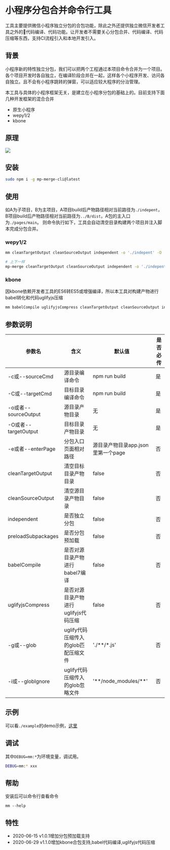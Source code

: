 # 小程序分包合并命令行工具
工具主要提供微信小程序独立分包的合包功能，除此之外还提供独立微信开发者工具之外的代码编译、代码功能。让开发者不需要关心分包合并、代码编译、代码压缩等东西，支持CI流程引入和本地开发引入。

## 背景
小程序新的特性独立分包，我们可以把两个工程通过本项目命令合并为一个项目。各个项目开发时各自独立，在编译阶段合并在一起，这样各个小程序开发、访问各自独立。且不会有小程序跳转的弹窗，可以适应较大程序的分治管理。

本工具与具体的小程序框架无关，是建立在小程序分包的基础上的。目前支持下面几种开发框架的混合合并

- 原生小程序
- wepy1/2
- kbone

## 原理
![](https://manfredhu-1252588796.cos.ap-guangzhou.myqcloud.com/mp-merge-cli%E5%8E%9F%E7%90%86.png)

## 安装

```bash
sudo npm i -g mp-merge-cli@latest
```

## 使用
如A为子项目，B为主项目，A项目build后产物路径相对当前路径为`./indepent`，B项目build后产物路径相对当前路径为`../B/dist`，A包的主入口为`./pages/main`。
则命令执行如下，工具会自动清空目录构建两个项目并注入脚本完成分包合并。

### wepy1/2
```bash
mm cleanTargetOutput cleanSourceOutput independent -o './indepent' -O '../B/dist' -e './pages/main'

# 上下一样
mp-merge cleanTargetOutput cleanSourceOutput independent -o './indepent' -O '../B/dist' -e './pages/main'
```

### kbone
因kbone依赖开发者工具的ES6转ES5或增强编译，所以本工具对构建产物进行babel转化和代码uglifyjs压缩

```bash
mm babelCompile uglifyjsCompress cleanTargetOutput cleanSourceOutput independent -r "kbone" -c "npm run build:mp" -o './dist/mp' -O '../B/dist'
```

## 参数说明

| 参数名               | 含义                 | 默认值        | 是否必传 |
| -------------------- | -------------------- | ------------- | -------- |
| -c或--sourceCmd      | 源目录编译命令       | npm run build | 是       |
| -C或--targetCmd      | 目标目录编译命令     | npm run build | 是       |
| -o或者--sourceOutput | 源目录产物目录       | 无            | 是       |
| -O或者--targetOutput | 目标目录产物目录     | 无            | 是       |
| -e或者--enterPage    | 分包入口页面相对路径 | 源目录产物目录app.json里第一个page| 否       |
| cleanTargetOutput          | 清空目标目录产物目录         | false         | 否       |
| cleanSourceOutput          | 清空源目录产物目录         | false         | 否       |
| independent          | 是否独立分包         | false         | 否       |
| preloadSubpackages          | 是否分包预加载         | false         | 否       |
| babelCompile          | 是否对源目录产物进行babel7编译         | false         | 否       |
| uglifyjsCompress          | 是否对源目录产物进行uglifyjs代码压缩         | false         | 否       |
| -g或--glob          | uglify代码压缩传入的glob匹配压缩文件        | './**/*.js'         | 否       |
| -i或--globIgnore          | uglify代码压缩传入的glob忽略文件        | '\*\*/node_modules/\*\*'         | 否  |

## 示例
可以看`./example`的demo示例，[这里](./example/README.md)

## 调试
其中`DEBUG=mm:*`为环境变量，调试用。

```bash
DEBUG=mm:* xxx
```

## 帮助
安装后可以命令行查看命令
```
mm --help
```

## 特性
- 2020-06-15 v1.0.1增加分包预加载支持
- 2020-06-29 v1.1.0增加kbone合包支持,babel代码编译,uglifyjs代码压缩
